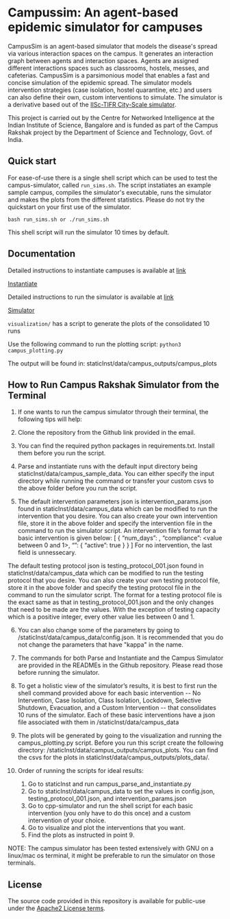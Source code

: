 # Campussim: An agent-based epidemic simulator for campuses

CampusSim is an agent-based simulator that models the disease's spread via various interaction spaces on the campus. It generates an interaction graph between agents and interaction spaces. Agents are assigned different interactions spaces such as classrooms, hostels, messes, and cafeterias. CampusSim is a parsimonious model that enables a fast and concise simulation of the epidemic spread. The simulator models intervention strategies (case isolation, hostel quarantine, etc.) and users can also define their own, custom interventions to simulate. The simulator is a derivative based out of the [IISc-TIFR City-Scale simulator](https://github.com/cni-iisc/epidemic-simulator). 

This project is carried out by the Centre for Networked Intelligence at the Indian Institute of Science, Bangalore and is funded as part of the Campus Rakshak project by the Department of Science and Technology, Govt. of India.

## Quick start

For ease-of-use there is a single shell script which can be used to test the campus-simulator, called `run_sims.sh`.
The script instatiates an example sample campus, compiles the simulator's executable, runs the simulator and makes the plots from the different statistics. Please do not try the quickstart on your first use of the simulator.

```shell
bash run_sims.sh or ./run_sims.sh
```

This shell script will run the simulator 10 times by default.

## Documentation
Detailed instructions to instantiate campuses is available at [link](staticInst/README.md)

<a href="https://github.com/cni-iisc/campus-rakshak-simulator/blob/master/staticInst/README.md" target="_blank">Instantiate</a>

Detailed instructions to run the simulator is available at [link](cpp-simulator/README.md)

<a href="https://github.com/cni-iisc/campus-rakshak-simulator/blob/master/cpp-simulator/README.md" target="_blank">Simulator</a>

`visualization/` has a script to generate the plots of the consolidated 10 runs

Use the following command to run the plotting script:
`python3 campus_plotting.py`

The output will be found in:
staticInst/data/campus_outputs/campus_plots

## How to Run Campus Rakshak Simulator from the Terminal

1. If one wants to run the campus simulator through their terminal, the following tips will help:

2. Clone the repository from the Github link provided in the email.

3. You can find the required python packages in requirements.txt. Install them before you run the script.

4. Parse and instantiate runs with the default input directory being staticInst/data/campus_sample_data. You can either specify the input directory while running the command or transfer your custom csvs to the above folder before you run the script.

5. The default intervention parameters json is intervention_params.json found in staticInst/data/campus_data which can be modified to run the intervention that you desire. You can also create your own intervention file, store it in the above folder and specify the intervention file in the command to run the simulator script. An intervention file’s format for a basic intervention is given below:
[
	{
		“num_days”: <any positive integer>,
		“compliance”: <value between 0 and 1>,
		“<name of the intervention>”:
		{
			“active”: true
		}
	}
]
For no intervention, the last field is unnessecary.

The default testing protocol json is testing_protocol_001.json found in staticInst/data/campus_data which can be modified to run the testing protocol that you desire. You can also create your own testing protocol file, store it in the above folder and specify the testing protocol file in the command to run the simulator script. The format for a testing protocol file is the exact same as that in testing_protocol_001.json and the only changes that need to be made are the values. With the exception of testing capacity which is a positive integer, every other value lies between 0 and 1.

6. You can also change some of the parameters by going to /staticInst/data/campus_data/config.json. It is recommended that you do not change the parameters that have "kappa" in the name.

7. The commands for both Parse and Instantiate and the Campus Simulator are provided in the READMEs in the Github repository. Please read those before running the simulator.

8. To get a holistic view of the simulator’s results, it is best to first run the shell command provided above for each basic intervention -- No Intervention, Case Isolation, Class Isolation, Lockdown, Selective Shutdown, Evacuation, and a Custom Intervention -- that consolidates 10 runs of the simulator. Each of these basic interventions have a json file associated with them in /staticInst/data/campus_data

9. The plots will be generated by going to the visualization and running the campus_plotting.py script. Before you run this script create the following directory: /staticInst/data/campus_outputs/campus_plots. You can find the csvs for the plots in staticInst/data/campus_outputs/plots_data/.

10. Order of running the scripts for ideal results:
	1. Go to staticInst and run campus_parse_and_instantiate.py
	2. Go to staticInst/data/campus_data to set the values in config.json, testing_protocol_001.json, and intervention_params.json
	3. Go to cpp-simulator and run the shell script for each basic intervention (you only have to do this once) and a custom intervention of your choice.
	4. Go to visualize and plot the interventions that you want.
	5. Find the plots as instructed in point 9.


NOTE: The campus simulator has been tested extensively with GNU on a linux/mac os terminal, it might be preferable to run the simulator on those terminals.



## License
The source code provided in this repository is available for public-use under the [Apache2 License terms](License.md).
